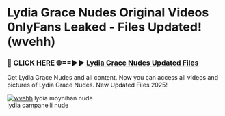 # Lydia Grace Nudes Original Videos 0nlyFans Leaked - Files Updated! (wvehh)

<h3>🔴 CLICK HERE 🌐==►► <a href="https://tinyurl.com/yrmya6cz" rel="nofollow">Lydia Grace Nudes Updated Files</a></h3>

Get Lydia Grace Nudes and all content. Now you can access all videos and pictures of Lydia Grace Nudes. New Updated Files 2025!

[![wvehh](https://i.imgur.com/FMdXYCs.gif)](https://tinyurl.com/yrmya6cz)
lydia moynihan nude<br>
lydia campanelli nude